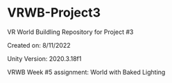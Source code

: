 # VRWB-Project3
VR World Buildling Repository for Project #3

Created on: 8/11/2022

Unity Version: 2020.3.18f1

VRWB Week #5 assignment: World with Baked Lighting

